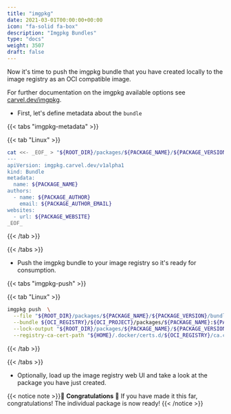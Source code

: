 ```yaml
---
title: "imgpkg"
date: 2021-03-01T00:00:00+00:00
icon: "fa-solid fa-box"
description: "Imgpkg Bundles"
type: "docs"
weight: 3507
draft: false
---
```


Now it's time to push the imgpkg bundle that you have created locally to the image registry as an OCI compatible image.

For further documentation on the imgpkg available options see [carvel.dev/imgpkg](https://carvel.dev/imgpkg/docs/develop/).

- First, let's define metadata about the `bundle`

{{< tabs "imgpkg-metadata" >}}

{{< tab "Linux" >}}

```bash
cat <<- _EOF_ > "${ROOT_DIR}/packages/${PACKAGE_NAME}/${PACKAGE_VERSION}/bundle/.imgpkg/bundle.yml"
---
apiVersion: imgpkg.carvel.dev/v1alpha1
kind: Bundle
metadata:
  name: ${PACKAGE_NAME}
authors:
  - name: ${PACKAGE_AUTHOR}
    email: ${PACKAGE_AUTHOR_EMAIL}
websites:
  - url: ${PACKAGE_WEBSITE}
_EOF_
```

{{< /tab >}}

{{< /tabs >}}

- Push the imgpkg bundle to your image registry so it's ready for consumption.

{{< tabs "imgpkg-push" >}}

{{< tab "Linux" >}}

```bash
imgpkg push  \
  --file "${ROOT_DIR}/packages/${PACKAGE_NAME}/${PACKAGE_VERSION}/bundle/" \
  --bundle ${OCI_REGISTRY}/${OCI_PROJECT}/packages/${PACKAGE_NAME}:${PACKAGE_VERSION} \
  --lock-output "${ROOT_DIR}/packages/${PACKAGE_NAME}/${PACKAGE_VERSION}/bundle-lock.yaml" \
  --registry-ca-cert-path "${HOME}/.docker/certs.d/${OCI_REGISTRY}/ca.crt"
```

{{< /tab >}}

{{< /tabs >}}

- Optionally, load up the image registry web UI and take a look at the package you have just created.

{{< notice note >}}🥳 **Congratulations** 🥳 If you have made it this far, congratulations! The individual package is now ready!
{{< /notice >}}
